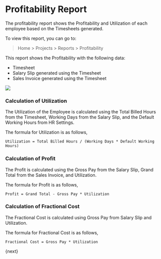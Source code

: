 <!-- add-breadcrumbs -->

# Profitability Report

The profitability report shows the Profitability and Utilization of each employee based on the Timesheets generated.

To view this report, you can go to:

> Home > Projects > Reports > Profitability

This report shows the Profitability with the following data:

- Timesheet
- Salary Slip generated using the Timesheet
- Sales Invoice generated using the Timesheet

<img class="screenshot" src="/docs/assets/img/project/profitability-report.gif">

### Calculation of Utilization

The Utilization of the Employee is calculated using the Total Billed Hours from the Timesheet, Working Days from the Salary Slip, and the Default Working Hours from HR Settings.

The formula for Utilization is as follows,
```
Utilization = Total Billed Hours / (Working Days * Default Working Hours)
```

### Calculation of Profit
The Profit is calculated using the Gross Pay from the Salary Slip, Grand Total from the Sales Invoice, and Utilization.

The formula for Profit is as follows,
```
Profit = Grand Total - Gross Pay * Utilization
```

### Calculation of Fractional Cost
The Fractional Cost is calculated using Gross Pay from Salary Slip and Utilization.

The formula for Fractional Cost is as follows,
```
Fractional Cost = Gross Pay * Utilization
```

{next}